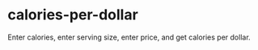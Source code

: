 # calories-per-dollar
Enter calories, enter serving size, enter price, and get calories per dollar.
